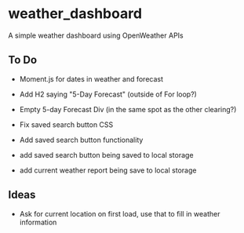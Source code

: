 # weather_dashboard
A simple weather dashboard using OpenWeather APIs

## To Do

* Moment.js for dates in weather and forecast

* Add H2 saying "5-Day Forecast" (outside of For loop?)

* Empty 5-day Forecast Div (in the same spot as the other clearing?)

* Fix saved search button CSS

* Add saved search button functionality

* add saved search button being saved to local storage

* add current weather report being save to local storage


## Ideas

* Ask for current location on first load, use that to fill in weather information
